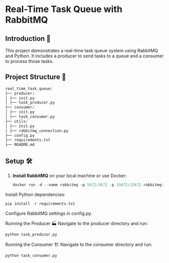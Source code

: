 # Real-Time Task Queue with RabbitMQ

## Introduction 📄

This project demonstrates a real-time task queue system using RabbitMQ and Python. It includes a producer to send tasks to a queue and a consumer to process those tasks.

## Project Structure 📁
```python
real_time_task_queue/
├── producer/
│ ├── init.py
│ ├── task_producer.py
├── consumer/
│ ├── init.py
│ ├── task_consumer.py
├── utils/
│ ├── init.py
│ ├── rabbitmq_connection.py
├── config.py
├── requirements.txt
├── README.md

```

## Setup 🛠️

1. **Install RabbitMQ** on your local machine or use Docker:
   ```python
   docker run -d --name rabbitmq -p 5672:5672 -p 15672:15672 rabbitmq:3-management
   ```
Install Python dependencies:

```python
pip install -r requirements.txt
```
Configure RabbitMQ settings in config.py.

Running the Producer 🏭
Navigate to the producer directory and run:

```python
python task_producer.py
```
Running the Consumer 🏗️
Navigate to the consumer directory and run:

```python
python task_consumer.py
```

